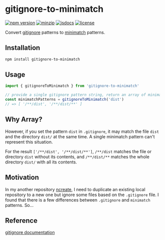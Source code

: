 # gitignore-to-minimatch

[![npm version][npm-version-badge]][npm-version-href]
[![minzip][minzip-badge]][minizip-href]
[![jsdocs][jsdocs-badge]][jsdocs-href]
[![license][license-badge]][license-href]

Convert [gitignore](https://git-scm.com/docs/gitignore) patterns to [minimatch](https://github.com/isaacs/minimatch) patterns.

## Installation

```bash
npm install gitignore-to-minimatch
```

## Usage

```typescript
import { gitignoreToMinimatch } from 'gitignore-to-minimatch'

// provide a single gitignore pattern string, return an array of minimatch patterns
const minimatchPatterns = gitignoreToMinimatch('dist')
// => [ '/**/dist', '/**/dist/**' ]
```

## Why Array?

However, if you set the pattern `dist` in `.gitignore`, it may match the file `dist` and the directory `dist/` at the same time. A single minimatch pattern can't represent this situation.

For the result `['/**/dist', '/**/dist/**']`, `/**/dist` matches the file or directory `dist` without its contents, and `/**/dist/**` matches the whole directory `dist/` with all its contents.

## Motivation

In my another repository [ncreate](https://github.com/Lu-Jiejie/ncreate), I need to duplicate an existing local repository to a new one but ignore some files based on the `.gitignore` file. I found that there is a few differences between `.gitignore` and `minimatch` patterns. So...

## Reference

[gitignore documentation](https://git-scm.com/book/en/v2/Git-Basics-Recording-Changes-to-the-Repository#_ignoring)

<!-- Badge -->
[npm-version-badge]: https://img.shields.io/npm/v/gitignore-to-minimatch?style=flat&color=ddd&labelColor=444
[npm-version-href]: https://www.npmjs.com/package/gitignore-to-minimatch
[minzip-badge]: https://img.shields.io/bundlephobia/minzip/gitignore-to-minimatch?style=flat&color=ddd&labelColor=444&label=minizip
[minizip-href]: https://bundlephobia.com/result?p=gitignore-to-minimatch
[jsdocs-badge]: https://img.shields.io/badge/jsDocs-reference-ddd?style=flat&color=ddd&labelColor=444
[jsdocs-href]: https://www.jsdocs.io/package/gitignore-to-minimatch
[license-badge]: https://img.shields.io/github/license/Lu-Jiejie/gitignore-to-minimatch?style=flat&color=ddd&labelColor=444
[license-href]: https://github.com/Lu-Jiejie/gitignore-to-minimatch/blob/main/LICENSE
